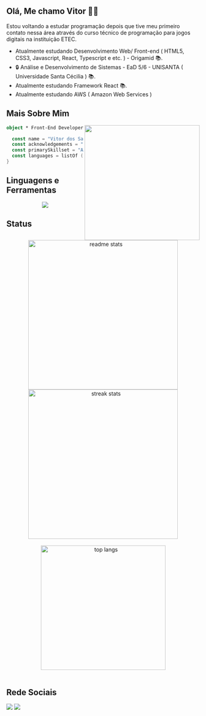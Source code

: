 ##  Olá, Me chamo Vitor 👋😁

Estou voltando a estudar programação depois que tive meu primeiro contato nessa área através do curso técnico de programação para jogos digitais na instituição ETEC.

- Atualmente estudando Desenvolvimento Web/ Front-end ( HTML5, CSS3, Javascript, React, Typescript e etc. ) - Origamid 📚.
- 🔒 Análise e Desenvolvimento de Sistemas - EaD 5/6 - UNISANTA ( Universidade Santa Cécilia ) 📚.
- Atualmente estudando Framework React 📚.
- Atualmente estudando AWS ( Amazon Web Services )
  
## Mais Sobre Mim

<img align="right" width="300" src="https://i2.wp.com/allhtaccess.info/wp-content/uploads/2018/03/programming.gif?fit=1281%2C716&ssl=1" />

``` kotlin
object * Front-End Developer * {

  const name = "Vitor dos Santos Gonçalves"
  const acknowledgements = "Desenvolvimento Web / Front-end"
  const primarySkillset = "Aperfeiçoando as skills"
  const languages = listOf (" Javascript ", " React ", " HTML5 ", " CSS3 ")
}
 ```

## Linguagens e Ferramentas

<p align="center">
  <a href="https://skillicons.dev">
    <img src="https://skillicons.dev/icons?i=js,react,html,css,git,github,tailwind,vscode,vite,npm,ps,regex" />
  </a>
</p>

## Status

<div align=center>
  <img width=390 src="https://github-readme-stats-salesp07.vercel.app/api?username=vitordsg&count_private=true&show_icons=true&theme=react&rank_icon=github&border_radius=10" alt="readme stats" />
  <br/>
  <img width=390 src="https://github-readme-streak-stats-salesp07.vercel.app/?user=vitordsg&count_private=true&theme=react&border_radius=10" alt="streak stats"/>
  <br/>
  <br>
  <img width=325 align="center" src="https://github-readme-stats-salesp07.vercel.app/api/top-langs/?username=vitordsg&hide=&langs_count=8&layout=donut-vertical&theme=react&border_radius=10&size_weight=0.5&count_weight=0.5&exclude_repo=github-readme-stats" alt="top langs" />
</div>
<br>

## Rede Sociais

<div>
 <a href="https://www.instagram.com/_dsvitor/"><img src="https://img.shields.io/badge/Instagram-E4405F?style=for-the-badge&logo=instagram&logoColor=white" target="_blank"></a>
 <!-- <a href="https://www.facebook.com/profile.php?id=100003917008531" target="_blank" ><img src="https://img.shields.io/badge/Facebook-1877F2?style=for-the-badge&logo=facebook&logoColor=white.png" target="_blank"></a>
 <a href="https://www.youtube.com/@Vitorzkk/featured target="_blank"><img src="https://img.shields.io/badge/YouTube-FF0000?style=for-the-badge&logo=youtube&logoColor=white.png" target="_blank"></a> -->
 <a href="https://www.linkedin.com/in/vitordsg/"><img src="https://img.shields.io/badge/LinkedIn-0077B5?style=for-the-badge&logo=linkedin&logoColor=white" target="_blank"></a>
</div>
